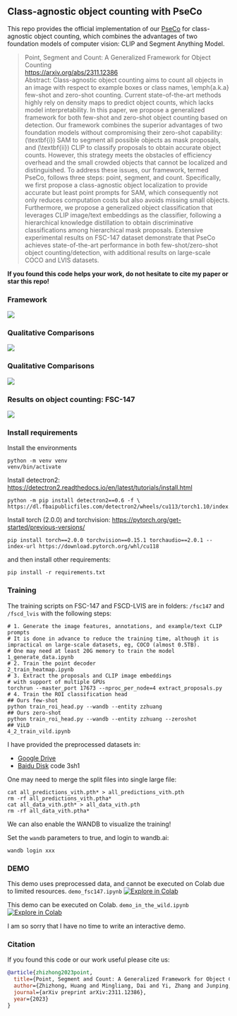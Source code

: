 ## Class-agnostic object counting with PseCo

This repo provides the official implementation of our [PseCo](https://arxiv.org/abs/2311.12386) for class-agnostic object counting, which combines the advantages of two foundation models of computer vision: CLIP and Segment Anything Model.

> Point, Segment and Count: A Generalized Framework for Object Counting <br>
> https://arxiv.org/abs/2311.12386 <br>
> Abstract: Class-agnostic object counting aims to count all objects in an image with respect to example boxes or class names, \emph{a.k.a} few-shot and zero-shot counting. Current state-of-the-art methods highly rely on density maps to predict object counts, which lacks model interpretability. In this paper, we propose a generalized framework for both few-shot and zero-shot object counting based on detection. Our framework combines the superior advantages of two foundation models without compromising their zero-shot capability: (\textbf{i}) SAM to segment all possible objects as mask proposals, and (\textbf{ii}) CLIP to classify proposals to obtain accurate object counts. However, this strategy meets the obstacles of efficiency overhead and the small crowded objects that cannot be localized and distinguished. To address these issues, our framework, termed PseCo, follows three steps: point, segment, and count. Specifically, we first propose a class-agnostic object localization to provide accurate but least point prompts for SAM, which consequently not only reduces computation costs but also avoids missing small objects. Furthermore, we propose a generalized object classification that leverages CLIP image/text embeddings as the classifier, following a hierarchical knowledge distillation to obtain discriminative classifications among hierarchical mask proposals. Extensive experimental results on FSC-147 dataset demonstrate that PseCo achieves state-of-the-art performance in both few-shot/zero-shot object counting/detection, with additional results on large-scale COCO and LVIS datasets.

**If you found this code helps your work, do not hesitate to cite my paper or star this repo!**

### Framework
![](images/framework.png)

### Qualitative Comparisons
![](images/qualitative_comparisons.png)

### Qualitative Comparisons
![](images/qualitative_results.png)

### Results on object counting: FSC-147
![](images/results.png)

### Install requirements

Install the environments
```shell
python -m venv venv
venv/bin/activate
```

Install detectron2: https://detectron2.readthedocs.io/en/latest/tutorials/install.html
```shell
python -m pip install detectron2==0.6 -f \
https://dl.fbaipublicfiles.com/detectron2/wheels/cu113/torch1.10/index.html
```
Install torch (2.0.0) and torchvision: https://pytorch.org/get-started/previous-versions/
```shell
pip install torch==2.0.0 torchvision==0.15.1 torchaudio==2.0.1 --index-url https://download.pytorch.org/whl/cu118
```
and then install other requirements:
```shell
pip install -r requirements.txt
```

### Training

The training scripts on FSC-147 and FSCD-LVIS are in folders: `/fsc147` and `/fscd_lvis` with the following steps:
```shell
# 1. Generate the image features, annotations, and example/text CLIP prompts
# It is done in advance to reduce the training time, although it is impractical on large-scale datasets, eg, COCO (almost 0.5TB).
# One may need at least 20G memory to train the model
1_generate_data.ipynb
# 2. Train the point decoder
2_train_heatmap.ipynb
# 3. Extract the proposals and CLIP image embeddings
# with support of multiple GPUs
torchrun --master_port 17673 --nproc_per_node=4 extract_proposals.py
# 4. Train the ROI classification head
## Ours few-shot
python train_roi_head.py --wandb --entity zzhuang
## Ours zero-shot
python train_roi_head.py --wandb --entity zzhuang --zeroshot
## ViLD
4_2_train_vild.ipynb
```

I have provided the preprocessed datasets in:
* [Google Drive](https://drive.google.com/drive/folders/1pVrJsnB3kYFU10ANkeXGpsFt5mHamnQw?usp=sharing)
* [Baidu Disk](https://pan.baidu.com/s/1ODBraw6tAAllfgGfLIQcGw) code 3sh1

One may need to merge the split files into single large file:
```shell
cat all_predictions_vith.pth* > all_predictions_vith.pth
rm -rf all_predictions_vith.ptha*
cat all_data_vith.pth* > all_data_vith.pth
rm -rf all_data_vith.ptha*
```
We can also enable the WANDB to visualize the training!

Set the `wandb` parameters to true, and login to wandb.ai:
```shell
wandb login xxx
```

### DEMO

This demo uses preprocessed data, and cannot be executed on Colab due to limited resources.
`demo_fsc147.ipynb` [![Explore in Colab](https://colab.research.google.com/assets/colab-badge.svg)](https://colab.research.google.com/github/Hzzone/PseCo/blob/master/demo_fsc147.ipynb)

This demo can be executed on Colab.
`demo_in_the_wild.ipynb` [![Explore in Colab](https://colab.research.google.com/assets/colab-badge.svg)](https://colab.research.google.com/github/Hzzone/PseCo/blob/master/demo_in_the_wild.ipynb)

I am so sorry that I have no time to write an interactive demo.

### Citation

If you found this code or our work useful please cite us:

```bibtex
@article{zhizhong2023point,
  title={Point, Segment and Count: A Generalized Framework for Object Counting},
  author={Zhizhong, Huang and Mingliang, Dai and Yi, Zhang and Junping, Zhang and Hongming, Shan},
  journal={arXiv preprint arXiv:2311.12386},
  year={2023}
}
```
